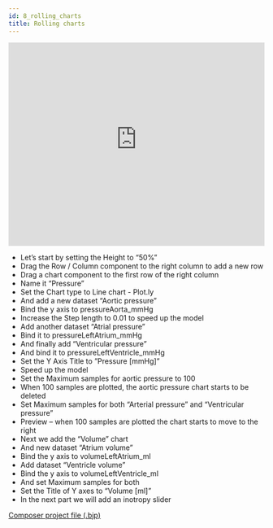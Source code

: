 ```yaml
---
id: 8_rolling_charts
title: Rolling charts
---
```


<iframe src="https://www.youtube-nocookie.com/embed/2dU6qsx7ZdY" frameBorder="0" width="100%" height="400px" allow="accelerometer; autoplay; encrypted-media; gyroscope; picture-in-picture" allowFullScreen></iframe>

* Let’s start by setting the Height to “50%”
* Drag the Row / Column component to the right column to add a new row
* Drag a chart component to the first row of the right column
* Name it “Pressure”
* Set the Chart type to Line chart - Plot.ly
* And add a new dataset “Aortic pressure”
* Bind the y axis to pressureAorta_mmHg
* Increase the Step length to 0.01 to speed up the model
* Add another dataset “Atrial pressure”
* Bind it to pressureLeftAtrium_mmHg
* And finally add “Ventricular pressure”
* And bind it to pressureLeftVentricle_mmHg
* Set the Y Axis Title to ”Pressure [mmHg]”
* Speed up the model
* Set the Maximum samples for aortic pressure to 100
* When 100 samples are plotted, the aortic pressure chart starts to be deleted
* Set Maximum samples for both “Arterial pressure” and “Ventricular pressure”
* Preview – when 100 samples are plotted the chart starts to move to the right
* Next we add the “Volume” chart
* And new dataset “Atrium volume”
* Bind the y axis to volumeLeftAtrium_ml
* Add dataset “Ventricle volume”
* Bind the y axis to volumeLeftVentricle_ml
* And set Maximum samples for both
* Set the Title of Y axes to “Volume [ml]”
* In the next part we will add an inotropy slider

[Composer project file (.bjp)](../examples/pvloops/7.bjp)
